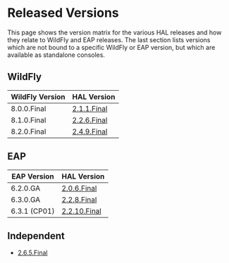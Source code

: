 # Released Versions

This page shows the version matrix for the various HAL releases and how they relate to WildFly and EAP releases. The last section lists versions which are not bound to a specific WildFly or EAP version, but which are available as standalone consoles.

## WildFly

WildFly Version | HAL Version
--- | ---
8.0.0.Final | [2.1.1.Final](2.1.1.Final.md)
8.1.0.Final | [2.2.6.Final](2.2.6.Final.md)
8.2.0.Final | [2.4.9.Final](2.4.9.Final.md)

## EAP

EAP Version | HAL Version
--- | ---
6.2.0.GA | [2.0.6.Final](2.0.6.Final.md)
6.3.0.GA | [2.2.8.Final](2.2.8.Final.md)
6.3.1 (CP01) | [2.2.10.Final](2.2.10.Final.md)

## Independent

- [2.6.5.Final](2.6.5.Final.md)
